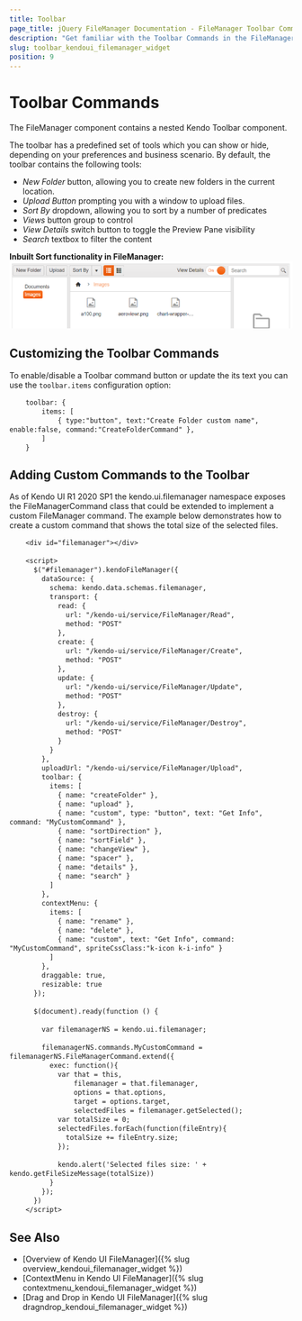 ```yaml
---
title: Toolbar
page_title: jQuery FileManager Documentation - FileManager Toolbar Commands
description: "Get familiar with the Toolbar Commands in the FileManager and how you can use them."
slug: toolbar_kendoui_filemanager_widget
position: 9
---
```


# Toolbar Commands

The FileManager component contains a nested Kendo Toolbar component.

The toolbar has a predefined set of tools which you can show or hide, depending on your preferences and business scenario. By default, the toolbar contains the following tools:

* *New Folder* button, allowing you to create new folders in the current location.
* *Upload Button* prompting you with a window to upload files.
* *Sort By* dropdown, allowing you to sort by a number of predicates
* *Views* button group to control 
* *View Details* switch button to toggle the Preview Pane visibility
* *Search* textbox to filter the content

**Inbuilt Sort  functionality in FileManager:** 
<img src="toolbar.png">

## Customizing the Toolbar Commands

To enable/disable a Toolbar command button or update the its text you can use the  `toolbar.items` configuration option:
```
    toolbar: {
        items: [
            { type:"button", text:"Create Folder custom name", enable:false, command:"CreateFolderCommand" },
        ]
    }
```

## Adding Custom Commands to the Toolbar

As of Kendo UI R1 2020 SP1 the kendo.ui.filemanager namespace exposes the FileManagerCommand class that could be extended to implement a custom FileManager command. The example below demonstrates how to create a custom command that shows the total size of the selected files.
```dojo
    <div id="filemanager"></div>

    <script>
      $("#filemanager").kendoFileManager({
        dataSource: {
          schema: kendo.data.schemas.filemanager,
          transport: {
            read: {
              url: "/kendo-ui/service/FileManager/Read",
              method: "POST"
            },
            create: {
              url: "/kendo-ui/service/FileManager/Create",
              method: "POST"
            },
            update: {
              url: "/kendo-ui/service/FileManager/Update",
              method: "POST"
            },
            destroy: {
              url: "/kendo-ui/service/FileManager/Destroy",
              method: "POST"
            }
          }
        },
        uploadUrl: "/kendo-ui/service/FileManager/Upload",
        toolbar: {
          items: [
            { name: "createFolder" },
            { name: "upload" },
            { name: "custom", type: "button", text: "Get Info", command: "MyCustomCommand" },
            { name: "sortDirection" },
            { name: "sortField" },
            { name: "changeView" },
            { name: "spacer" },
            { name: "details" },
            { name: "search" }
          ]
        },
        contextMenu: {
          items: [
            { name: "rename" },
            { name: "delete" },
            { name: "custom", text: "Get Info", command: "MyCustomCommand", spriteCssClass:"k-icon k-i-info" }
          ]
        },
        draggable: true,
        resizable: true
      });

      $(document).ready(function () {

        var filemanagerNS = kendo.ui.filemanager;

        filemanagerNS.commands.MyCustomCommand = filemanagerNS.FileManagerCommand.extend({
          exec: function(){
            var that = this,
                filemanager = that.filemanager,
                options = that.options, 
                target = options.target,
                selectedFiles = filemanager.getSelected(); 
            var totalSize = 0;
            selectedFiles.forEach(function(fileEntry){
              totalSize += fileEntry.size;
            });

            kendo.alert('Selected files size: ' + kendo.getFileSizeMessage(totalSize))
          }
        });
      })
    </script>

```

## See Also

* [Overview of Kendo UI FileManager]({% slug overview_kendoui_filemanager_widget %})
* [ContextMenu in Kendo UI FileManager]({% slug contextmenu_kendoui_filemanager_widget %})
* [Drag and Drop in Kendo UI FileManager]({% slug dragndrop_kendoui_filemanager_widget %})
